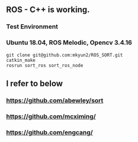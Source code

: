 ## ROS - C++ is working. 
### Test Environment
### Ubuntu 18.04, ROS Melodic, Opencv 3.4.16
<pre>
<code>git clone git@github.com:mkyun2/ROS_SORT.git</code>
<code>catkin_make
rosrun sort_ros sort_ros_node</code>
</pre>
## I refer to below
### https://github.com/abewley/sort
### https://github.com/mcximing/
### https://github.com/engcang/



